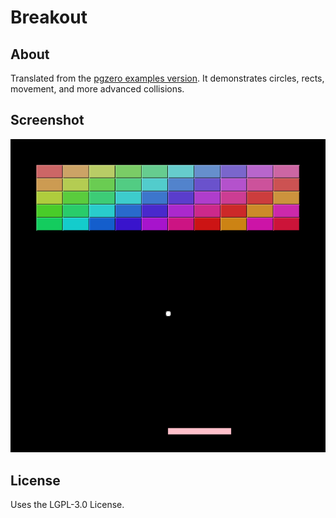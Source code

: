# Breakout

## About
Translated from the [pgzero examples version](https://github.com/lordmauve/pgzero/blob/master/examples/basic/breakout.py). It demonstrates circles, rects, movement, and more advanced collisions.

## Screenshot
![](breakout_screenshot.png)

## License
Uses the LGPL-3.0 License.
